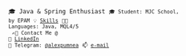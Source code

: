 <code>🎓 Java & Spring Enthusiast
<code>🎓 Student: MJC School, by EPAM</code>
<code>💡 [Skills](SKILLS.md)</code>
<code>🧑‍💻 Languages: Java, MQL4/5</code><br>
<code>✍🏼 Contact Me @ </code>
<code>📯 [LinkedIn](https://www.linkedin.com/in/alexandr-pumnea/)</code>
<code>💬 Telegram: [@alexpumnea](https://telegram.me/alexpumnea)</code>
<code>📫 [e-mail](mailto:alexandr.pumnea@gmail.com)</code>
